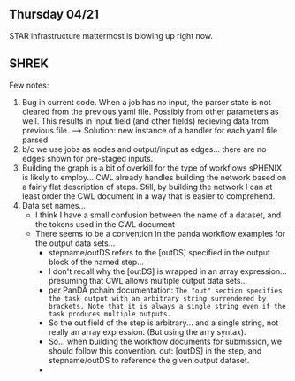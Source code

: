 ## Thursday 04/21

STAR infrastructure mattermost is blowing up right now.

SHREK
---



Few notes:

1) Bug in current code.  When a job has no input, the parser state is not cleared from the previous yaml file.  Possibly from other parameters as well.  This results in input field (and other fields) recieving data from previous file.
	--> Solution: new instance of a handler for each yaml file parsed
2) b/c we use jobs as nodes and output/input as edges... there are no edges shown for pre-staged inputs.
3) Building the graph is a bit of overkill for the type of workflows sPHENIX is likely to employ... CWL already handles building the network based on a fairly flat description of steps.  Still, by building the network I can at least order the CWL document in a way that is easier to comprehend.  
4) Data set names... 
	- I think I have a small confusion between the name of a dataset, and the tokens used in the CWL document
	- There seems to be a convention in the panda workflow examples for the output data sets...
		- stepname/outDS refers to the [outDS] specified in the output block of the named step... 
		- I don't recall why the [outDS] is wrapped in an array expression... presuming that CWL allows multiple output data sets...
		- per PanDA pchain documentation: `The "out" section specifies the task output with an arbitrary string surrendered by brackets. Note that it is always a single string even if the task produces multiple outputs.`
		- So the out field of the step is arbitrary... and a single string, not really an array expression.  (But using the arry syntax).  
		- So... when building the workflow documents for submission, we should follow this convention.  out: [outDS] in the step, and stepname/outDS to reference the given output dataset.
		- 
	

